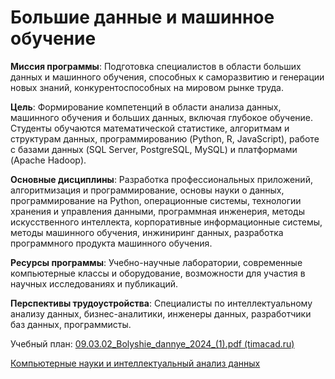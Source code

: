 # Большие данные и машинное обучение

**Миссия программы**: Подготовка специалистов в области больших данных и машинного обучения, способных к саморазвитию и генерации новых знаний, конкурентоспособных на мировом рынке труда.

**Цель**: Формирование компетенций в области анализа данных, машинного обучения и больших данных, включая глубокое обучение. Студенты обучаются математической статистике, алгоритмам и структурам данных, программированию (Python, R, JavaScript), работе с базами данных (SQL Server, PostgreSQL, MySQL) и платформами (Apache Hadoop).

**Основные дисциплины**: Разработка профессиональных приложений, алгоритмизация и программирование, основы науки о данных, программирование на Python, операционные системы, технологии хранения и управления данными, программная инженерия, методы искусственного интеллекта, корпоративные информационные системы, методы машинного обучения, инжиниринг данных, разработка программного продукта машинного обучения.

**Ресурсы программы**: Учебно-научные лаборатории, современные компьютерные классы и оборудование, возможности для участия в научных исследованиях и публикаций.

**Перспективы трудоустройства**: Специалисты по интеллектуальному анализу данных, бизнес-аналитики, инженеры данных, разработчики баз данных, программисты.

Учебный план: [09.03.02_Bolyshie_dannye_2024_(1).pdf (timacad.ru)](https://www.timacad.ru/sveden/files/ris/09.03.02_Bolyshie_dannye_2024_(1).pdf)

[Компьютерные науки и интеллектуальный анализ данных](%D0%9A%D0%BE%D0%BC%D0%BF%D1%8C%D1%8E%D1%82%D0%B5%D1%80%D0%BD%D1%8B%D0%B5%20%D0%BD%D0%B0%D1%83%D0%BA%D0%B8%20%D0%B8%20%D0%B8%D0%BD%D1%82%D0%B5%D0%BB%D0%BB%D0%B5%D0%BA%D1%82%D1%83%D0%B0%D0%BB%D1%8C%D0%BD%D1%8B%D0%B8%CC%86%20%D0%B0%D0%BD%D0%B0%D0%BB%D0%B8%D0%B7%20%D0%B4%D0%B0%D0%BD%D0%BD%2020c8b98bbd5c8195a2a0ec2e408c1152.md)